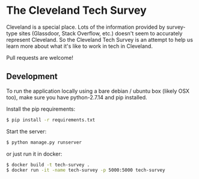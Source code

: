 # The Cleveland Tech Survey

Cleveland is a special place. Lots of the information provided by survey-type sites (Glassdoor, Stack Overflow, etc.) doesn't seem to accurately represent Cleveland. So the Cleveland Tech Survey is an attempt to help us learn more about what it's like to work in tech in Cleveland.

Pull requests are welcome!

## Development

To run the application locally using a bare debian / ubuntu box (likely OSX too), make sure you have python-2.7.14 and pip installed.

Install the pip requirements:

```sh
$ pip install -r requirements.txt
```

Start the server:

```sh
$ python manage.py runserver
```` 

or just run it in docker:

```sh
$ docker build -t tech-survey .
$ docker run -it -name tech-survey -p 5000:5000 tech-survey
```
